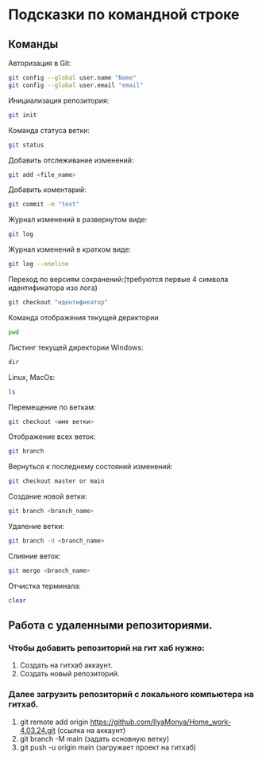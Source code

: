 # Подсказки по командной строке

## Команды

Авторизация в Git:
```sh
git config --global user.name "Name"
git config --global user.email "email"
```

Инициализация репозитория:
```sh
git init
```

Команда статуса ветки:
```sh
git status
```

Добавить отслеживание изменений:
```sh
git add <file_name>
```

Добавить коментарий:
```sh
git commit -m "text"
```
Журнал изменений в развернутом виде:
```sh
git log
```

Журнал изменений в кратком виде:
```sh
git log --oneline
```

Переход по версиям сохранений:(требуются первые 4 символа идентификатора изо лога)
```sh
git checkout "идентификатор"
```

Команда отображения текущей дериктории
```sh
pwd
```

Листинг текущей директории 
Windows:
```sh
dir
```
Linux, MacOs:
```sh
ls
```

Перемещение по веткам:
```sh
git checkout <имя ветки>
```

Отображение всех веток:

```sh
git branch
```

Вернуться к последнему состояний изменений:
```sh
git checkout master or main
```

Создание новой ветки:
```sh
git branch <branch_name>
```

Удаление ветки:
```sh
git branch -d <branch_name>
```
Слияние веток:
```sh
git merge <branch_name>
```

Отчистка терминала:
```sh
clear
```

## Работа с удаленными репозиториями.

### Чтобы добавить репозиторий на гит хаб нужно:
 1. Создать на гитхаб аккаунт.
 2. Создать новый репозиторий.

### Далее загрузить репозиторий с локального компьютера на гитхаб.
 1. git remote add origin https://github.com/IlyaMonya/Home_work-4.03.24.git (ссылка на аккаунт)
 2. git branch -M main (задать основную ветку)
 3. git push -u origin main (загружает проект на гитхаб)
